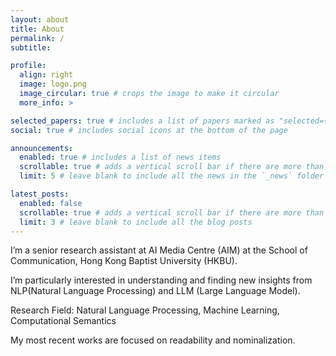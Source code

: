 ```yaml
---
layout: about
title: About
permalink: /
subtitle: 

profile:
  align: right
  image: logo.png
  image_circular: true # crops the image to make it circular
  more_info: >

selected_papers: true # includes a list of papers marked as "selected={true}"
social: true # includes social icons at the bottom of the page

announcements:
  enabled: true # includes a list of news items
  scrollable: true # adds a vertical scroll bar if there are more than 3 news items
  limit: 5 # leave blank to include all the news in the `_news` folder

latest_posts:
  enabled: false
  scrollable: true # adds a vertical scroll bar if there are more than 3 new posts items
  limit: 3 # leave blank to include all the blog posts
---
```


I’m a senior research assistant at AI Media Centre (AIM) at the School of Communication, Hong Kong Baptist University (HKBU).

I’m particularly interested in understanding and finding new insights from NLP(Natural Language Processing) and LLM (Large Language Model). 

Research Field: Natural Language Processing, Machine Learning, Computational Semantics

My most recent works are focused on readability and nominalization.

